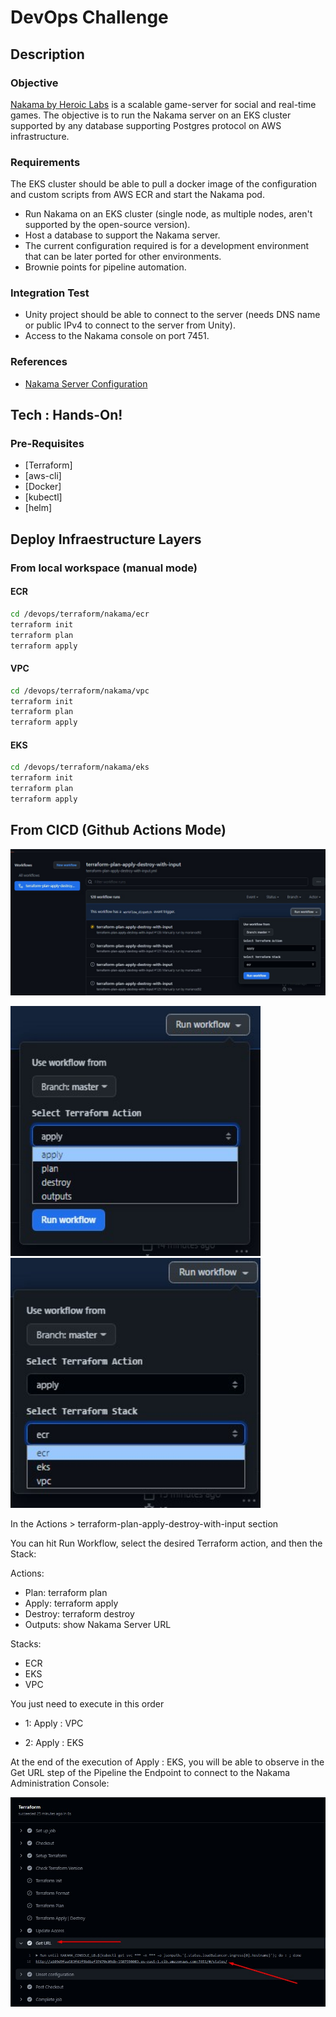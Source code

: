 # DevOps Challenge

## Description
### Objective
[Nakama by Heroic Labs](https://heroiclabs.com/) is a scalable game-server for social and real-time games. The objective is to run the Nakama server on an EKS cluster supported by any database supporting Postgres protocol on AWS infrastructure.

### Requirements
The EKS cluster should be able to pull a docker image of the configuration and custom scripts from AWS ECR and start the    Nakama pod.
 - Run Nakama on an EKS cluster (single node, as multiple nodes, aren't supported by the open-source version).
 - Host a database to support the Nakama server.
 - The current configuration required is for a development environment that can be later ported for other environments.
 - Brownie points for pipeline automation.
 

### Integration Test
 - Unity project should be able to connect to the server (needs DNS name or public IPv4 to connect to the server from Unity).
 - Access to the Nakama console on port 7451.

### References 
- [Nakama Server Configuration](https://heroiclabs.com/docs/nakama/getting-started/configuration/)

## Tech : Hands-On!

### Pre-Requisites
- [Terraform]
- [aws-cli]
- [Docker]
- [kubectl]
- [helm]

## Deploy Infraestructure Layers

### From local workspace (manual mode)
#### ECR 

```sh
cd /devops/terraform/nakama/ecr
terraform init
terraform plan
terraform apply
```

#### VPC
```sh
cd /devops/terraform/nakama/vpc
terraform init
terraform plan
terraform apply
```

#### EKS
```sh
cd /devops/terraform/nakama/eks
terraform init
terraform plan
terraform apply
```

## From CICD (Github Actions Mode)

![Github Actions](assets/img/actions.jpg "Github Actions")

<img src="assets/img/actions-options.jpg" alt="Actions Options" style="height:400px; width:400px;"/> <img src="assets/img/stack-options.jpg" alt="Stack Options" style="height:400px; width:400px;"/>

In the Actions > terraform-plan-apply-destroy-with-input section

You can hit Run Workflow, select the desired Terraform action, and then the Stack:

Actions:
- Plan: terraform plan
- Apply: terraform apply
- Destroy: terraform destroy
- Outputs: show Nakama Server URL

Stacks:
- ECR
- EKS
- VPC

You just need to execute in this order

- 1: Apply : VPC

- 2: Apply : EKS

At the end of the execution of Apply : EKS, you will be able to observe in the Get URL step of the Pipeline the Endpoint to connect to the Nakama Administration Console:

![Nakama Console URL](assets/img/url-nakama.jpg "URL")

